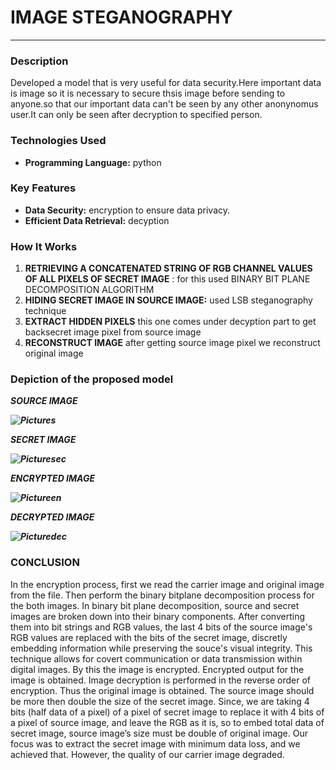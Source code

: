 # IMAGE STEGANOGRAPHY
---

### Description
Developed a model that is very useful for data security.Here important data is image so it is necessary to secure thsis image before sending to anyone.so that our important data can't be seen by any other anonynomus user.It can only be seen after decryption to specified person.

### Technologies Used
- **Programming Language:** python
### Key Features
- **Data Security:**  encryption to ensure data privacy.
- **Efficient Data Retrieval:** decyption
  

### How It Works
1. **RETRIEVING A CONCATENATED STRING OF RGB CHANNEL VALUES OF ALL PIXELS OF SECRET IMAGE** : for this used BINARY BIT PLANE DECOMPOSITION ALGORITHM
2. **HIDING SECRET IMAGE IN SOURCE IMAGE:** used LSB steganography technique
3. **EXTRACT HIDDEN PIXELS** this one comes under decyption part to get backsecret image pixel from source image
4. **RECONSTRUCT IMAGE** after getting source image pixel we reconstruct original image

### Depiction of the proposed model 

***SOURCE IMAGE***


***![Pictures](https://github.com/mdshakebakhtar003/IMAGE-STEGANOGRAPHY/assets/160420527/750174ec-2bb0-4dfb-b68e-d115b72a10d0)***



***SECRET IMAGE***


***![Picturesec](https://github.com/mdshakebakhtar003/IMAGE-STEGANOGRAPHY/assets/160420527/6e3a699d-9997-4ec8-85f7-21305a136c02)***



***ENCRYPTED IMAGE***


***![Pictureen](https://github.com/mdshakebakhtar003/IMAGE-STEGANOGRAPHY/assets/160420527/e9b4945c-2ca3-4cc2-a8a6-0bd8eadb0843)***




***DECRYPTED IMAGE***


***![Picturedec](https://github.com/mdshakebakhtar003/IMAGE-STEGANOGRAPHY/assets/160420527/c6154b92-0683-46b4-bab2-140abc29399d)***






### CONCLUSION
In the encryption process, first we read the carrier image and original image from the file. Then perform the binary bitplane decomposition process for the both images. In binary bit plane decomposition, source and secret images are broken down into their binary components. After converting them into bit strings and RGB values, the last 4 bits  of the source image's RGB values are replaced with the  bits of the secret image, discretly embedding information while preserving the souce's visual integrity. This technique allows for covert communication or data transmission within digital images. By this the image is encrypted. Encrypted output for the image is obtained. Image decryption is performed in the reverse order of encryption. Thus the original image is obtained.
The source image should be more then double the size of the secret image. Since, we are taking 4 bits (half data of a pixel) of a pixel of secret image to replace it with 4 bits of a pixel of source image, and leave the RGB as it is, so to embed total data of secret image, source image’s size must be double of original image.
Our focus was to extract the secret image with minimum data loss, and we achieved that. However, the quality of our carrier image degraded.
